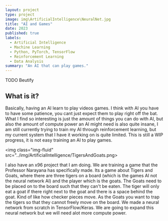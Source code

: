```yaml
---
layout: project
type: project
image: img\ArtificialIntelligence\NeuralNet.jpg
title: "AI and Games"
date: 2023
published: true
labels:
  - Artificial Intelligence
  - Machine Learning
  - Python, PyTorch, TensorFlow
  - Reinforcement Learning
  - Data Analysis
summary: "An AI that can play games."
---
```

TODO Beutify
## What is it?

Basically, having an AI learn to play videos games. I think with AI you have to have some patience, you cant just expect them to play right off the bat. What I find so interesting is just the amount of things you can do with AI, but also the amount of compute power an AI might need is also quite insane, I am still currently trying to train my AI through reinforcement learning, but my current system that I have it working on is quite limited. This is still a WIP progress, it is not easy training an AI to play games.

<img class="img-fluid" src="../img/ArtificialIntelligence/TigersAndGoats.png>

I also have an x96 project that I am doing. We are training a game that the Professor Narayana has specifically made. Its a game about Tigers and Goats, where there are three tigers on a board (which is the games AI not the neural network AI) and the player which is the goats. The Goats need to be placed on to the board such that they can't be eaten. The tiger will only eat a goat if there right next to the goat and there is a space behind the goat. Kind of like how checker pieces move. As the Goats you want to trap the tigers so that they cannot freely move on the board. We made a neural network from scratch in TensorFlow/Keras. We are going to expand this neural network but we will need alot more compute power.